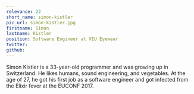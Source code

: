 ```yaml
---
relevance: 22
short_name: simon-kistler
pic_url: simon-kistler.jpg
firstname: Simon
lastname: Kistler
position: Software Engineer at VIU Eyewear
twitter:
github:
---
```


<p>Simon Kistler is a 33-year-old programmer and was growing up in Switzerland. He likes humans, sound engineering, and vegetables. At the age of 27, he got his first job as a software engineer and got infected from the Elixir fever at the EUCONF 2017.
</p>
